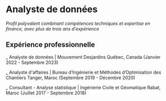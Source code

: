 # Analyste de données
*Profil polyvalent combinant compétences techniques et expertise en finance, avec plus de trois ans d'expérience*

## Expérience professionnelle

_ Analyste de données | Mouvement Desjardins  Québec, Canada (Janvier 2022 - Septembre 2023)

_ Analyste d'affaires | Bureau d’Ingénierie et Méthodes d’Optimisation des Chantiers  Tanger, Maroc (Septembre 2019 - Décembre 2020)

_ Consultant - Analyse statistique | Ingénierie Civile et Géomatique  Rabat, Maroc (Juillet 2017 - Septembre 2018)

